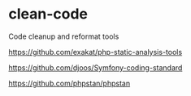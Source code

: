 # clean-code
Code cleanup and reformat tools

https://github.com/exakat/php-static-analysis-tools

https://github.com/djoos/Symfony-coding-standard

https://github.com/phpstan/phpstan
